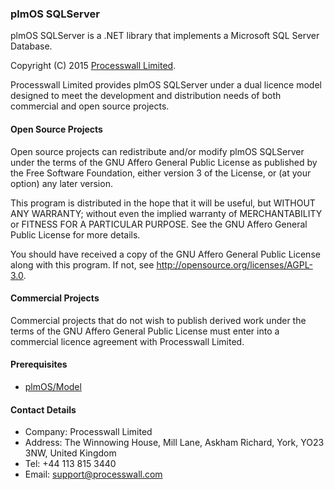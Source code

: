 ### plmOS SQLServer

plmOS SQLServer is a .NET library that implements a Microsoft SQL Server Database.

Copyright (C) 2015 [Processwall Limited](http://www.processwall.com).

Processwall Limited provides plmOS SQLServer under a dual licence model designed to meet the development 
and distribution needs of both commercial and open source projects.

#### Open Source Projects

Open source projects can redistribute and/or modify plmOS SQLServer under the terms of the 
GNU Affero General Public License as published by the Free Software Foundation, either version 3 of the License, or
(at your option) any later version.

This program is distributed in the hope that it will be useful,
but WITHOUT ANY WARRANTY; without even the implied warranty of
MERCHANTABILITY or FITNESS FOR A PARTICULAR PURPOSE.  See the
GNU Affero General Public License for more details.

You should have received a copy of the GNU Affero General Public License
along with this program.  If not, see http://opensource.org/licenses/AGPL-3.0.

#### Commercial Projects

Commercial projects that do not wish to publish derived work under the terms of the GNU Affero General Public License 
must enter into a commercial licence agreement with Processwall Limited.

#### Prerequisites

 * [plmOS/Model](https://github.com/plmOS/Model)
 
#### Contact Details

 * Company: Processwall Limited
 * Address: The Winnowing House, Mill Lane, Askham Richard, York, YO23 3NW, United Kingdom
 * Tel:     +44 113 815 3440
 * Email:   support@processwall.com